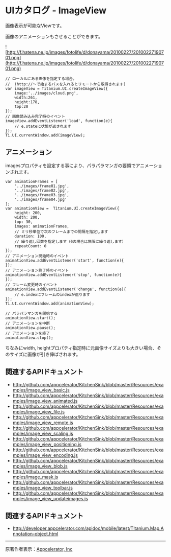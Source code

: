 # UIカタログ - ImageView #
画像表示が可能なViewです。

画像のアニメーションもさせることができます。

![http://f.hatena.ne.jp/images/fotolife/d/donayama/20100227/20100227190701.png](http://f.hatena.ne.jp/images/fotolife/d/donayama/20100227/20100227190701.png)

```
// ローカルにある画像を指定する場合。
//  (http://〜で始まるパスを入れるとリモートから取得されます)
var imageView = Titanium.UI.createImageView({
    image:'../images/cloud.png',
    width:261,
    height:178,
    top:20
});
// 画像読み込み完了時のイベント
imageView.addEventListener('load', function(e){
    // e.stateに状態が返されます
});
Ti.UI.currentWindow.add(imageView);
```

## アニメーション ##
imagesプロパティを設定する事により、パラパラマンガの要領でアニメーションされます。
```
var animationFrames = [
    '../images/frame01.jpg',
    '../images/frame02.jpg',
    '../images/frame03.jpg',
    '../images/frame04.jpg'
];
var animationView =  Titanium.UI.createImageView({
    height: 200,
    width: 200,
    top: 30,
    images: animationFrames,
    // ミリ秒単位で次のフレームまでの間隔を指定します
    duration: 100, 
    // 繰り返し回数を指定します（0の場合は無限に繰り返します）
    repeatCount: 0
});
// アニメーション開始時のイベント
animationView.addEventListener('start', function(e){
});
// アニメーション終了時のイベント
animationView.addEventListener('stop', function(e){
});
// フレーム変更時のイベント
animationView.addEventListener('change', function(e){
    // e.indexにフレームのindexが返ります
});
Ti.UI.currentWindow.add(animationView);

// パラパラマンガを開始する
animationView.start();
// アニメーションを中断
animationView.pause();
// アニメーションを終了
animationView.stop();

```

ちなみにwidth, heightプロパティ指定時に元画像サイズよりも大きい場合、そのサイズに画像が引き伸ばされます。

## 関連するAPIドキュメント ##
  * http://github.com/appcelerator/KitchenSink/blob/master/Resources/examples/image_view_basic.js
  * http://github.com/appcelerator/KitchenSink/blob/master/Resources/examples/image_view_animated.js
  * http://github.com/appcelerator/KitchenSink/blob/master/Resources/examples/image_view_file.js
  * http://github.com/appcelerator/KitchenSink/blob/master/Resources/examples/image_view_remote.js
  * http://github.com/appcelerator/KitchenSink/blob/master/Resources/examples/image_view_scaling.js
  * http://github.com/appcelerator/KitchenSink/blob/master/Resources/examples/image_view_positioning.js
  * http://github.com/appcelerator/KitchenSink/blob/master/Resources/examples/image_view_encoding.js
  * http://github.com/appcelerator/KitchenSink/blob/master/Resources/examples/image_view_blob.js
  * http://github.com/appcelerator/KitchenSink/blob/master/Resources/examples/image_mask.js
  * http://github.com/appcelerator/KitchenSink/blob/master/Resources/examples/image_view_toolbar.js
  * http://github.com/appcelerator/KitchenSink/blob/master/Resources/examples/image_view_updateimages.js

## 関連するAPIドキュメント ##
  * http://developer.appcelerator.com/apidoc/mobile/latest/Titanium.Map.Annotation-object.html

---

原著作者表示：[Appcelerator, Inc](http://www.appcelerator.com/)